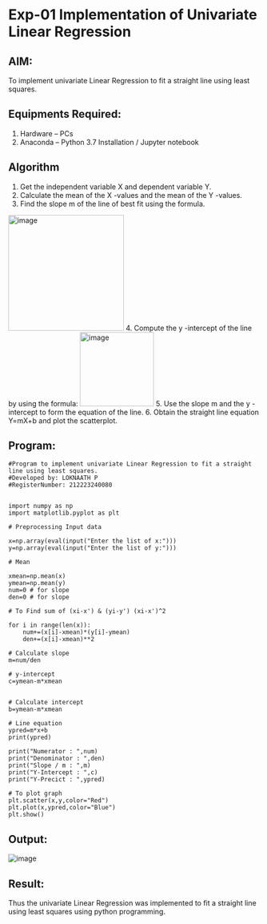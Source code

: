 # Exp-01 Implementation of Univariate Linear Regression
## AIM:
To implement univariate Linear Regression to fit a straight line using least squares.

## Equipments Required:
1. Hardware – PCs
2. Anaconda – Python 3.7 Installation / Jupyter notebook

## Algorithm
1. Get the independent variable X and dependent variable Y.
2. Calculate the mean of the X -values and the mean of the Y -values.
3. Find the slope m of the line of best fit using the formula. 
<img width="231" alt="image" src="https://user-images.githubusercontent.com/93026020/192078527-b3b5ee3e-992f-46c4-865b-3b7ce4ac54ad.png">
4. Compute the y -intercept of the line by using the formula:
<img width="148" alt="image" src="https://user-images.githubusercontent.com/93026020/192078545-79d70b90-7e9d-4b85-9f8b-9d7548a4c5a4.png">
5. Use the slope m and the y -intercept to form the equation of the line.
6. Obtain the straight line equation Y=mX+b and plot the scatterplot.

## Program:
```
#Program to implement univariate Linear Regression to fit a straight line using least squares.
#Developed by: LOKNAATH P
#RegisterNumber: 212223240080


import numpy as np
import matplotlib.pyplot as plt

# Preprocessing Input data

x=np.array(eval(input("Enter the list of x:")))
y=np.array(eval(input("Enter the list of y:")))

# Mean

xmean=np.mean(x)
ymean=np.mean(y)
num=0 # for slope
den=0 # for slope

# To Find sum of (xi-x') & (yi-y') (xi-x')^2

for i in range(len(x)):
    num+=(x[i]-xmean)*(y[i]-ymean)
    den+=(x[i]-xmean)**2
    
# Calculate slope
m=num/den

# y-intercept
c=ymean-m*xmean


# Calculate intercept
b=ymean-m*xmean

# Line equation
ypred=m*x+b
print(ypred)

print("Numerator : ",num)
print("Denominator : ",den)
print("Slope / m : ",m)
print("Y-Intercept : ",c)
print("Y-Precict : ",ypred)

# To plot graph
plt.scatter(x,y,color="Red")
plt.plot(x,ypred,color="Blue")
plt.show()

```

## Output:
![image](https://github.com/user-attachments/assets/e24c90c8-35c4-4fbc-ac64-ee8523d25a0c)



## Result:
Thus the univariate Linear Regression was implemented to fit a straight line using least squares using python programming.
